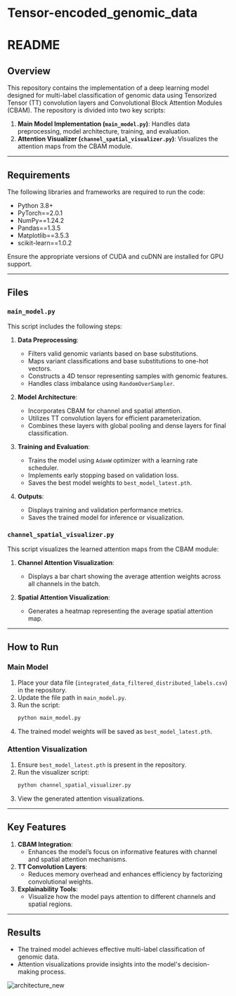 # Tensor-encoded_genomic_data


# README

## Overview
This repository contains the implementation of a deep learning model designed for multi-label classification of genomic data using Tensorized Tensor (TT) convolution layers and Convolutional Block Attention Modules (CBAM). The repository is divided into two key scripts:

1. **Main Model Implementation (`main_model.py`)**: Handles data preprocessing, model architecture, training, and evaluation.
2. **Attention Visualizer (`channel_spatial_visualizer.py`)**: Visualizes the attention maps from the CBAM module.

---

## Requirements
The following libraries and frameworks are required to run the code:

- Python 3.8+
- PyTorch==2.0.1
- NumPy==1.24.2
- Pandas==1.3.5
- Matplotlib==3.5.3
- scikit-learn==1.0.2

Ensure the appropriate versions of CUDA and cuDNN are installed for GPU support.

---

## Files
### `main_model.py`
This script includes the following steps:

1. **Data Preprocessing**:
   - Filters valid genomic variants based on base substitutions.
   - Maps variant classifications and base substitutions to one-hot vectors.
   - Constructs a 4D tensor representing samples with genomic features.
   - Handles class imbalance using `RandomOverSampler`.

2. **Model Architecture**:
   - Incorporates CBAM for channel and spatial attention.
   - Utilizes TT convolution layers for efficient parameterization.
   - Combines these layers with global pooling and dense layers for final classification.

3. **Training and Evaluation**:
   - Trains the model using `AdamW` optimizer with a learning rate scheduler.
   - Implements early stopping based on validation loss.
   - Saves the best model weights to `best_model_latest.pth`.

4. **Outputs**:
   - Displays training and validation performance metrics.
   - Saves the trained model for inference or visualization.

### `channel_spatial_visualizer.py`
This script visualizes the learned attention maps from the CBAM module:

1. **Channel Attention Visualization**:
   - Displays a bar chart showing the average attention weights across all channels in the batch.

2. **Spatial Attention Visualization**:
   - Generates a heatmap representing the average spatial attention map.

---

## How to Run

### Main Model
1. Place your data file (`integrated_data_filtered_distributed_labels.csv`) in the repository.
2. Update the file path in `main_model.py`.
3. Run the script:
   ```bash
   python main_model.py
   ```
4. The trained model weights will be saved as `best_model_latest.pth`.

### Attention Visualization
1. Ensure `best_model_latest.pth` is present in the repository.
2. Run the visualizer script:
   ```bash
   python channel_spatial_visualizer.py
   ```
3. View the generated attention visualizations.

---

## Key Features
1. **CBAM Integration**:
   - Enhances the model’s focus on informative features with channel and spatial attention mechanisms.
2. **TT Convolution Layers**:
   - Reduces memory overhead and enhances efficiency by factorizing convolutional weights.
3. **Explainability Tools**:
   - Visualize how the model pays attention to different channels and spatial regions.

---

## Results
- The trained model achieves effective multi-label classification of genomic data.
- Attention visualizations provide insights into the model's decision-making process.












![architecture_new](https://github.com/user-attachments/assets/f7326905-a1c9-4cc8-b040-1d4c91b63070)
